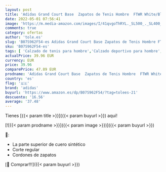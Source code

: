 ```yaml
---
layout: post
title: 'Adidas Grand Court Base  Zapatos de Tenis Hombre  FTWR White/Blue/Active Red  45 1/3 EU'
date: 2022-05-01 07:56:41
image: 'https://m.media-amazon.com/images/I/41qvgoThRYL._SL500_._SL400_.jpg'
comments: true
category: ofertas
author: 'tole.es'
slug: 'B07S962F54-es Adidas Grand Court Base Zapatos de Tenis Hombre FTWR...'
sku: 'B07S962F54-es'
tags: [ 'Calzado de tenis para hombre','Calzado deportivo para hombre','Zapatillas y calzado deportivo para hombre','Zapatos','Zapatos para hombre','Zapatos y complementos','adidas','zapatos','🇪🇸', ]
actualPrice: 39.96 EUR
currency: EUR
price: 39.96
comparePrice: 47.89 EUR
prodname: 'Adidas Grand Court Base  Zapatos de Tenis Hombre  FTWR White/Blue/Active Red  45 1/3 EU'
country: 'es'
flag: '🇪🇸'
brand: 'adidas'
buyurl: 'https://www.amazon.es/dp/B07S962F54/?tag=tolees-21'
descuento: '16.56'
average: '37.48'
---
```


Tienes [{{< param title >}}]({{< param buyurl >}}) aqui!

[![{{< param prodname >}}]({{< param image >}})]({{< param buyurl >}})

🔎:

- La parte superior de cuero sintético
- Corte regular
- Cordones de zapatos

[🛒 Comprar!!!]({{< param buyurl >}})
